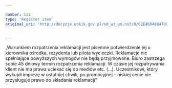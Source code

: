 ```yaml
---

number: 531
type: 'Register item'
original_uri: 'http://decyzje.uokik.gov.pl/nd_wz_um.nsf/0/62E46048B470EAA6C12572DD003295BF?OpenDocument'


---
```


„Warunkiem rozpatrzenia reklamacji jest pisemne potwierdzenie jej u kierownika ośrodka, rezydenta lub pilota wycieczki. Reklamacje nie spełniające powyższych wymogów nie będą przyjmowane. Biuro zastrzega sobie 45 dniowy termin rozpatrzenia reklamacji. W czasie jej rozpatrywania klient nie ma prawa uciekać się do mediów etc. (...). Uczestnikowi, który wykupił imprezę w ostatniej chwili, po promocyjnej – niskiej cenie nie przysługuje prawo do składania reklamacji”
